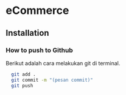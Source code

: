 # eCommerce
## Installation
### How to push to Github
Berikut adalah cara melakukan git di terminal.
```bash
  git add .
  git commit -m "(pesan commit)"
  git push
```